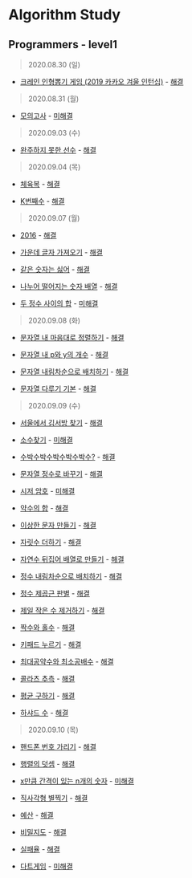 # Algorithm Study 

Programmers - level1
--------------------------------------------
> 2020.08.30 (일)
- [크레인 인형뽑기 게임 (2019 카카오 겨울 인턴십)](https://www.welcomekakao.com/learn/courses/30/lessons/64061) - [해결](pro64061.js) </br>

> 2020.08.31 (월)
- [모의고사](https://www.welcomekakao.com/learn/courses/30/lessons/42840) - [미해결](pro42840.js) </br>

> 2020.09.03 (수)
- [완주하지 못한 선수](https://programmers.co.kr/learn/courses/30/lessons/42576) - [해결](pro42576.js) </br>

> 2020.09.04 (목)
- [체육복](https://programmers.co.kr/learn/courses/30/lessons/42862) - [해결](pro42862.js) </br>

- [K번째수](https://programmers.co.kr/learn/courses/30/lessons/42748) - [해결](pro42748.js) </br>

> 2020.09.07 (월)
- [2016](https://programmers.co.kr/learn/courses/30/lessons/12901) - [해결](pro12901.js) </br>

- [가운데 글자 가져오기](https://programmers.co.kr/learn/courses/30/lessons/12903) - [해결](pro12903.js) </br>

- [같은 숫자는 싫어](https://programmers.co.kr/learn/courses/30/lessons/12906) - [해결](pro12906.js) </br>

- [나누어 떨어지는 숫자 배열](https://programmers.co.kr/learn/courses/30/lessons/12910) - [해결](pro12910.js) </br>

- [두 정수 사이의 합](https://programmers.co.kr/learn/courses/30/lessons/12912) - [미해결](pro12912.js) </br>

> 2020.09.08 (화)
- [문자열 내 마음대로 정렬하기](https://programmers.co.kr/learn/courses/30/lessons/12915) - [해결](pro12915.js) </br>

- [문자열 내 p와 y의 개수](https://programmers.co.kr/learn/courses/30/lessons/12916) - [해결](pro12916.js) </br>

- [문자열 내림차순으로 배치하기](https://programmers.co.kr/learn/courses/30/lessons/12917) - [해결](pro12917.js) </br>

- [문자열 다루기 기본](https://programmers.co.kr/learn/courses/30/lessons/12918) - [해결](pro12918.js) </br>

> 2020.09.09 (수)
- [서울에서 김서방 찾기](https://programmers.co.kr/learn/courses/30/lessons/12919) - [해결](pro12919.js) </br>

- [소수찾기](https://programmers.co.kr/learn/courses/30/lessons/12921) - [미해결](pro12921.js) </br>

- [수박수박수박수박수박수?](https://programmers.co.kr/learn/courses/30/lessons/12922) - [해결](pro12922.js) </br>

- [문자열 정수로 바꾸기](https://programmers.co.kr/learn/courses/30/lessons/12925) - [해결](pro12925.js) </br>

- [시저 암호](https://programmers.co.kr/learn/courses/30/lessons/12926) - [미해결](pro12926.js) </br>

- [약수의 합](https://programmers.co.kr/learn/courses/30/lessons/12928) - [해결](pro12928.js) </br>

- [이상한 문자 만들기](https://programmers.co.kr/learn/courses/30/lessons/12930) - [해결](pro12930.js) </br>

- [자릿수 더하기](https://programmers.co.kr/learn/courses/30/lessons/12931) - [해결](pro12931.js) </br>

- [자연수 뒤집어 배열로 만들기](https://programmers.co.kr/learn/courses/30/lessons/12932) - [해결](pro12932.js) </br>

- [정수 내림차순으로 배치하기](https://programmers.co.kr/learn/courses/30/lessons/12933) - [해결](pro12933.js) </br>

- [정수 제곱근 판별](https://programmers.co.kr/learn/courses/30/lessons/12934) - [해결](pro12934.js) </br>

- [제일 작은 수 제거하기](https://programmers.co.kr/learn/courses/30/lessons/12935) - [해결](pro12935.js) </br>

- [짝수와 홀수](https://programmers.co.kr/learn/courses/30/lessons/12937) - [해결](pro12937.js) </br>

- [키패드 누르기](https://programmers.co.kr/learn/courses/30/lessons/67256) - [해결](pro67256.js) </br>

- [최대공약수와 최소공배수](https://programmers.co.kr/learn/courses/30/lessons/12940) - [해결](pro12940.js) </br>

- [콜라츠 추측](https://programmers.co.kr/learn/courses/30/lessons/12943) - [해결](pro12943.js) </br>

- [평균 구하기](https://programmers.co.kr/learn/courses/30/lessons/12944) - [해결](pro12944.js) </br>

- [하샤드 수](https://programmers.co.kr/learn/courses/30/lessons/12947) - [해결](pro12947.js) </br>

> 2020.09.10 (목)
- [핸드폰 번호 가리기](https://programmers.co.kr/learn/courses/30/lessons/12948) - [해결](pro12948.js) </br>

- [행렬의 덧셈](https://programmers.co.kr/learn/courses/30/lessons/12950) - [해결](pro12950.js) </br>

- [x만큼 간격이 있는 n개의 숫자](https://programmers.co.kr/learn/courses/30/lessons/12954) - [미해결](pro12954.js) </br>

- [직사각형 별찍기](https://programmers.co.kr/learn/courses/30/lessons/12969) - [해결](pro12969.js) </br>

- [예산](https://programmers.co.kr/learn/courses/30/lessons/12982) - [해결](pro12982.js) </br>

- [비밀지도](https://programmers.co.kr/learn/courses/30/lessons/17681) - [해결](pro17681.js) </br>

- [실패율](https://programmers.co.kr/learn/courses/30/lessons/42889) - [해결](pro42889.js) </br>

- [다트게임](https://programmers.co.kr/learn/courses/30/lessons/17682) - [미해결](pro17682.js) </br>
